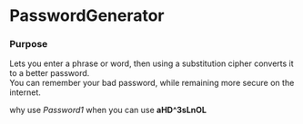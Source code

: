 # PasswordGenerator
### Purpose
Lets you enter a phrase or word, then using a substitution cipher converts it to a better password.  
You can remember your bad password, while remaining more secure on the internet.

why use _Password1_ when you can use **aHD^3sLnOL**